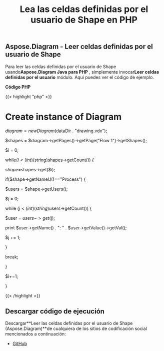﻿---
title: Lea las celdas definidas por el usuario de Shape en PHP
type: docs
weight: 20
url: /es/java/read-shape-s-user-defined-cells-in-php/
---
## **Aspose.Diagram - Leer celdas definidas por el usuario de Shape**
 Para leer las celdas definidas por el usuario de Shape usando**Aspose.Diagram Java para PHP** , simplemente invocar**Leer celdas definidas por el usuario** módulo. Aquí puedes ver el código de ejemplo.

**Código PHP**

{{< highlight "php" >}}

 # Create instance of Diagram

$diagram = new Diagram($dataDir . "drawing.vdx");

$shapes = $diagram->getPages()->getPage("Flow 1")->getShapes();

$i = 0;

while($i<(int)(string)$shapes->getCount()) {

$shape=$shapes->get($i);

if($shape->getNameU()=="Process") {

$users = $shape->getUsers();

$j = 0;

while ($j<(int)(string)$users->getCount()) {

$user = $users->get($j);

print $user->getName() . ": " . $user->getValue()->getVal();

$j += 1;

}

break;

}

$i+=1;

}

{{< /highlight >}}
## **Descargar código de ejecución**
 Descargar**Leer las celdas definidas por el usuario de Shape (Aspose.Diagram)**de cualquiera de los sitios de codificación social mencionados a continuación:

- [GitHub](https://github.com/asposediagram/Aspose.Diagram-for-Java/blob/master/Plugins/Aspose_Diagram_Java_for_PHP/src/aspose/diagram/WorkingwithUserdefinedCells/ReadUserDefinedCells.php)
